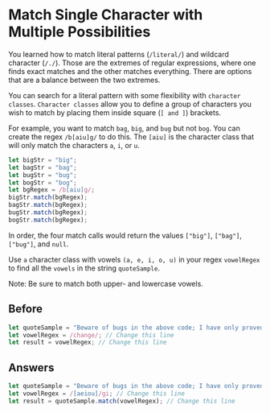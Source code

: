 # Match Single Character with Multiple Possibilities
You learned how to match literal patterns (`/literal/`) and wildcard character (`/./`). 
Those are the extremes of regular expressions, where one finds exact matches and the other matches everything. 
There are options that are a balance between the two extremes.

You can search for a literal pattern with some flexibility with `character classes`. 
`Character classes` allow you to define a group of characters you wish to match by placing them inside square (`[ and ]`) brackets.

For example, you want to match `bag`, `big`, and `bug` but not `bog`. You can create the regex `/b[aiu]g/` to do this. 
The `[aiu]` is the character class that will only match the characters `a`, `i`, or `u`.
```javascript
let bigStr = "big";
let bagStr = "bag";
let bugStr = "bug";
let bogStr = "bog";
let bgRegex = /b[aiu]g/;
bigStr.match(bgRegex);
bagStr.match(bgRegex);
bugStr.match(bgRegex);
bogStr.match(bgRegex);
```
In order, the four match calls would return the values  `["big"]`, `["bag"]`, `["bug"]`, and `null`.

Use `a` character class with vowels `(a, e, i, o, u)` in your regex `vowelRegex` to find all the `vowels` in the string `quoteSample`.

Note: Be sure to match both upper- and lowercase vowels.

## Before
```javascript
let quoteSample = "Beware of bugs in the above code; I have only proved it correct, not tried it.";
let vowelRegex = /change/; // Change this line
let result = vowelRegex; // Change this line
```
## Answers
```javascript
let quoteSample = "Beware of bugs in the above code; I have only proved it correct, not tried it.";
let vowelRegex = /[aeiou]/gi; // Change this line
let result = quoteSample.match(vowelRegex); // Change this line
```
